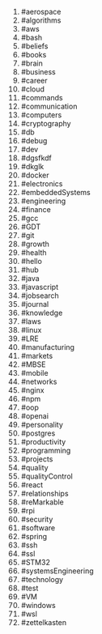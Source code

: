 1. #aerospace
1. #algorithms
1. #aws
1. #bash
1. #beliefs
1. #books
1. #brain
1. #business
1. #career
1. #cloud
1. #commands
1. #communication
1. #computers
1. #cryptography
1. #db
1. #debug
1. #dev
1. #dgsfkdf
1. #dkglk
1. #docker
1. #electronics
1. #embeddedSystems
1. #engineering
1. #finance
1. #gcc
1. #GDT
1. #git
1. #growth
1. #health
1. #hello
1. #hub
1. #java
1. #javascript
1. #jobsearch
1. #journal
1. #knowledge
1. #laws
1. #linux
1. #LRE
1. #manufacturing
1. #markets
1. #MBSE
1. #mobile
1. #networks
1. #nginx
1. #npm
1. #oop
1. #openai
1. #personality
1. #postgres
1. #productivity
1. #programming
1. #projects
1. #quality
1. #qualityControl
1. #react
1. #relationships
1. #reMarkable
1. #rpi
1. #security
1. #software
1. #spring
1. #ssh
1. #ssl
1. #STM32
1. #systemsEngineering
1. #technology
1. #test
1. #VM
1. #windows
1. #wsl
1. #zettelkasten
